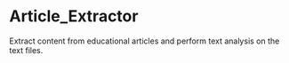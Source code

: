 # Article_Extractor
Extract content from educational articles and perform text analysis on the text files.
